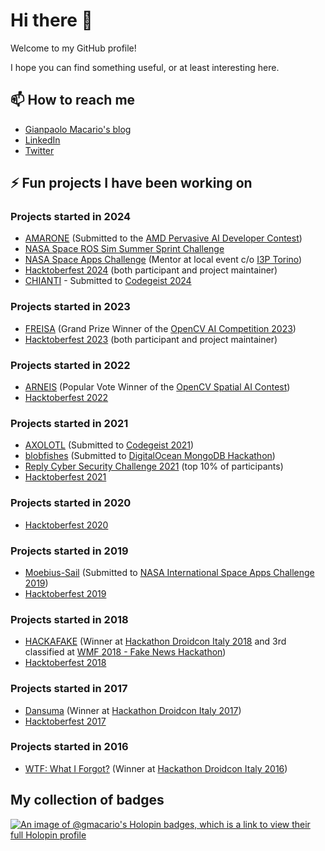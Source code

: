 # Hi there 👋

<!--
**gmacario/gmacario** is a ✨ _special_ ✨ repository because its `README.md` (this file) appears on your GitHub profile.

Here are some ideas to get you started:

- 🔭 I’m currently working on ...
- 🌱 I’m currently learning ...
- 👯 I’m looking to collaborate on ...
- 🤔 I’m looking for help with ...
- 💬 Ask me about ...
- 📫 How to reach me: ...
- 😄 Pronouns: ...
- ⚡ Fun fact: ...
-->

Welcome to my GitHub profile!

I hope you can find something useful, or at least interesting here.

## 📫 How to reach me

* [Gianpaolo Macario's blog](https://gmacario.github.io/)
* [LinkedIn](http://it.linkedin.com/in/gmacario/)
* [Twitter](https://www.twitter.com/gpmacario)

## ⚡ Fun projects I have been working on

### Projects started in 2024

* [AMARONE](https://www.hackster.io/517529/amarone-185a16) (Submitted to the [AMD Pervasive AI Developer Contest](https://www.hackster.io/contests/amd2023))
* [NASA Space ROS Sim Summer Sprint Challenge](https://www.freelancer.com/contest/NASA-Space-ROS-Sim-Summer-Sprint-Challenge-2417552)
* [NASA Space Apps Challenge](https://www.spaceappschallenge.org/nasa-space-apps-2024/) (Mentor at local event c/o [I3P Torino](https://www.spaceappschallenge.org/nasa-space-apps-2024/2024-local-events/turin/))
* [Hacktoberfest 2024](https://hacktoberfest.com/) (both participant and project maintainer)
* [CHIANTI](https://devpost.com/software/boh-8h74sc) - Submitted to [Codegeist 2024](https://codegeist.devpost.com/)

### Projects started in 2023

* [FREISA](https://github.com/B-AROL-O/FREISA) (Grand Prize Winner of the [OpenCV AI Competition 2023](https://www.hackster.io/contests/opencv-ai-competition-2023))
* [Hacktoberfest 2023](https://www.youtube.com/watch?v=1YdvX8BW8MY) (both participant and project maintainer)

### Projects started in 2022

* [ARNEIS](https://github.com/B-AROL-O/ARNEIS) (Popular Vote Winner of the [OpenCV Spatial AI Contest](https://opencv.org/opencv-spatial-ai-contest/))
* [Hacktoberfest 2022](https://www.youtube.com/watch?v=nWMy7sfkOy0)

### Projects started in 2021

* [AXOLOTL](https://devpost.com/software/axolotl) (Submitted to [Codegeist 2021](https://codegeist2021.devpost.com/))
* [blobfishes](https://github.com/aquariophilie/blobfishes) (Submitted to [DigitalOcean MongoDB Hackathon](https://www.digitalocean.com/mongodb-hackathon/))
* [Reply Cyber Security Challenge 2021](https://github.com/LastMinuteCoders/ctf-writeups) (top 10% of participants)
* [Hacktoberfest 2021](https://www.youtube.com/watch?v=JZeHxbLm_IQ)

### Projects started in 2020

* [Hacktoberfest 2020](https://www.youtube.com/watch?v=mll-akn8Gqs)

### Projects started in 2019

* [Moebius-Sail](https://github.com/gmacario/spaceappschallenge-2019) (Submitted to [NASA International Space Apps Challenge 2019](https://2019.spaceappschallenge.org/locations/turin/))
* [Hacktoberfest 2019](https://www.youtube.com/watch?v=dyrCxByo7zE)

### Projects started in 2018

* [HACKAFAKE](https://github.com/hackafake) (Winner at [Hackathon Droidcon Italy 2018](https://it.droidcon.com/2018/hackathon/index.html) and 3rd classified at [WMF 2018 - Fake News Hackathon](https://www.wemakefuture.it/2018/events/hackaton-fake-news/))
* [Hacktoberfest 2018](https://hacktoberfest.com/)

### Projects started in 2017

* [Dansuma](https://github.com/kuruho/dansuma) (Winner at [Hackathon Droidcon Italy 2017](https://it.droidcon.com/2017/hackathon-droidcon-italy/index.html))
* [Hacktoberfest 2017](https://www.youtube.com/watch?v=wPlTQjOEPWo)

### Projects started in 2016

* [WTF: What I Forgot?](https://github.com/gmacario/wtf-docs) (Winner at [Hackathon Droidcon Italy 2016](https://it.droidcon.com/2016/hackathon-droidcon-italy/index.html))

## My collection of badges

[![An image of @gmacario's Holopin badges, which is a link to view their full Holopin profile](https://holopin.me/gmacario)](https://holopin.io/@gmacario)

<!-- EOF -->
